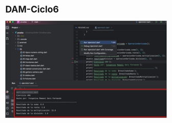 # DAM-Ciclo6
![Ejemplo de imagen](https://github.com/Garyfernando/DAM-Ciclo6/blob/main/img/EjercicioUNO.png)
